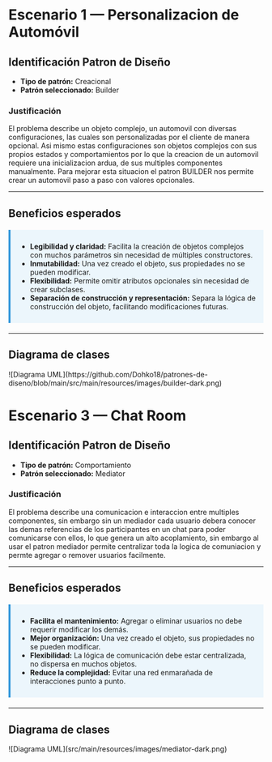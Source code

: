 # Escenario 1 — Personalizacion de Automóvil 

<h2>Identificación Patron de Diseño</h2>

<ul>
  <li><b>Tipo de patrón:</b> Creacional</li>
  <li><b>Patrón seleccionado:</b> Builder</li>
</ul>

<h3>Justificación</h3>

<p>
El problema describe un objeto complejo, un automovil con diversas configuraciones, las cuales son personalizadas por el cliente de manera opcional.
Asi mismo estas configuraciones son objetos complejos con sus propios estados y comportamientos por lo que la creacion de un automovil requiere una inicializacion ardua,
de sus multiples componentes manualmente. Para mejorar esta situacion el patron BUILDER nos permite crear un automovil paso a paso con valores opcionales.
</p>

---

<h2>Beneficios esperados</h2>

<div style="border-left:4px solid #3498db; padding:10px 15px; background:#ecf6fc; margin:20px 0;">
  <ul>
    <li><b>Legibilidad y claridad:</b> Facilita la creación de objetos complejos con muchos parámetros sin necesidad de múltiples constructores.</li>
    <li><b>Inmutabilidad:</b> Una vez creado el objeto, sus propiedades no se pueden modificar.</li>
    <li><b>Flexibilidad:</b> Permite omitir atributos opcionales sin necesidad de crear subclases.</li>
    <li><b>Separación de construcción y representación:</b> Separa la lógica de construcción del objeto, facilitando modificaciones futuras.</li>
  </ul>
</div>

---

<h2>Diagrama de clases </h2>
![Diagrama UML](https://github.com/Dohko18/patrones-de-diseno/blob/main/src/main/resources/images/builder-dark.png)

# Escenario 3 — Chat Room

<h2>Identificación Patron de Diseño</h2>

<ul>
  <li><b>Tipo de patrón:</b> Comportamiento</li>
  <li><b>Patrón seleccionado:</b> Mediator</li>
</ul>

<h3>Justificación</h3>

<p>
El problema describe una comunicacion e interaccion entre multiples componentes, sin embargo sin un mediador cada usuario debera conocer las demas referencias de los participantes en un chat para poder
comunicarse con ellos, lo que genera un alto acoplamiento, sin embargo al usar el patron mediador permite centralizar toda la logica de comuniacion y permte agregar o remover usuarios facilmente.
</p>

---

<h2>Beneficios esperados</h2>

<div style="border-left:4px solid #3498db; padding:10px 15px; background:#ecf6fc; margin:20px 0;">
  <ul>
    <li><b>Facilita el mantenimiento:</b> Agregar o eliminar usuarios no debe requerir modificar los demás.</li>
    <li><b>Mejor organización:</b> Una vez creado el objeto, sus propiedades no se pueden modificar.</li>
    <li><b>Flexibilidad:</b> La lógica de comunicación debe estar centralizada, no dispersa en muchos objetos.</li>
    <li><b>Reduce la complejidad:</b> Evitar una red enmarañada de interacciones punto a punto.</li>
  </ul>
</div>

---

<h2>Diagrama de clases </h2>
![Diagrama UML](src/main/resources/images/mediator-dark.png)
